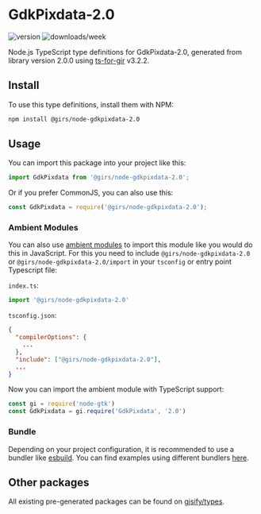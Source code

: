 
# GdkPixdata-2.0

![version](https://img.shields.io/npm/v/@girs/node-gdkpixdata-2.0)
![downloads/week](https://img.shields.io/npm/dw/@girs/node-gdkpixdata-2.0)


Node.js TypeScript type definitions for GdkPixdata-2.0, generated from library version 2.0.0 using [ts-for-gir](https://github.com/gjsify/ts-for-gir) v3.2.2.


## Install

To use this type definitions, install them with NPM:
```bash
npm install @girs/node-gdkpixdata-2.0
```

## Usage

You can import this package into your project like this:
```ts
import GdkPixdata from '@girs/node-gdkpixdata-2.0';
```

Or if you prefer CommonJS, you can also use this:
```ts
const GdkPixdata = require('@girs/node-gdkpixdata-2.0');
```

### Ambient Modules

You can also use [ambient modules](https://github.com/gjsify/ts-for-gir/tree/main/packages/cli#ambient-modules) to import this module like you would do this in JavaScript.
For this you need to include `@girs/node-gdkpixdata-2.0` or `@girs/node-gdkpixdata-2.0/import` in your `tsconfig` or entry point Typescript file:

`index.ts`:
```ts
import '@girs/node-gdkpixdata-2.0'
```

`tsconfig.json`:
```json
{
  "compilerOptions": {
    ...
  },
  "include": ["@girs/node-gdkpixdata-2.0"],
  ...
}
```

Now you can import the ambient module with TypeScript support: 

```ts
const gi = require('node-gtk')
const GdkPixdata = gi.require('GdkPixdata', '2.0')
```


### Bundle

Depending on your project configuration, it is recommended to use a bundler like [esbuild](https://esbuild.github.io/). You can find examples using different bundlers [here](https://github.com/gjsify/ts-for-gir/tree/main/examples).

## Other packages

All existing pre-generated packages can be found on [gjsify/types](https://github.com/gjsify/types).

